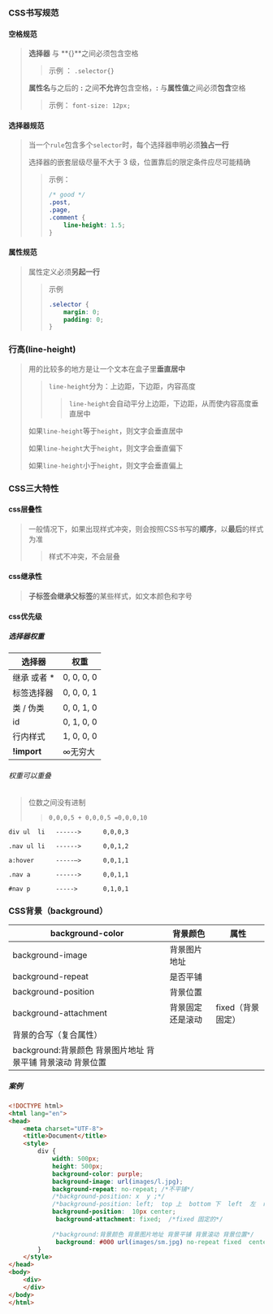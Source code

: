 ### CSS书写规范

#### 空格规范

> **选择器** 与 **{}**之间必须包含空格
>
> > 示例 ： `.selector{}`
>
> **属性名**与之后的 **:** 之间**不允许**包含空格，**:** 与**属性值**之间必须**包含**空格
>
> > 示例： `font-size: 12px;`

#### 选择器规范

> 当一个`rule`包含多个`selector`时，每个选择器申明必须**独占一行**
>
> 选择器的嵌套层级尽量不大于 3 级，位置靠后的限定条件应尽可能精确
>
> > 示例：
> >
> > ```css
> > /* good */
> > .post,
> > .page,
> > .comment {
> >     line-height: 1.5;
> > }
> > ```

#### 属性规范

> 属性定义必须**另起一行**
>
> > 示例
> >
> > ```css
> > .selector {
> >     margin: 0;
> >     padding: 0;
> > }
> > ```



### 行高(line-height)

> 用的比较多的地方是让一个文本在盒子里**垂直居中**
>
> > `line-height`分为：上边距，下边距，内容高度
> >
> > > `line-height`会自动平分上边距，下边距，从而使内容高度垂直居中
>
> 如果`line-height`等于`height`，则文字会垂直居中
>
> 如果`line-height`大于`height`，则文字会垂直偏下
>
> 如果`line-height`小于`height`，则文字会垂直偏上



### CSS三大特性

#### css层叠性

> 一般情况下，如果出现样式冲突，则会按照CSS书写的**顺序**，以**最后**的样式为准
>
> > 样式不冲突，不会层叠

#### css继承性

> **子标签会继承父标签**的某些样式，如文本颜色和字号

#### css优先级

##### 选择器权重

| 选择器      | 权重       |
| ----------- | ---------- |
| 继承 或者 * | 0, 0, 0, 0 |
| 标签选择器  | 0, 0, 0, 1 |
| 类 / 伪类   | 0, 0, 1, 0 |
| id          | 0, 1, 0, 0 |
| 行内样式    | 1, 0, 0, 0 |
| **!import** | ∞无穷大    |

###### 权重可以重叠

> 位数之间没有进制
>
> > `0,0,0,5 + 0,0,0,5 =0,0,0,10`

```
div ul  li   ------>      0,0,0,3

.nav ul li   ------>      0,0,1,2

a:hover      -----—>      0,0,1,1

.nav a       ------>      0,0,1,1   

#nav p       ----->       0,1,0,1
```



### CSS背景（background）

| background-color                                            | 背景颜色         | 属性              |
| ----------------------------------------------------------- | ---------------- | ----------------- |
| background-image                                            | 背景图片地址     |                   |
| background-repeat                                           | 是否平铺         |                   |
| background-position                                         | 背景位置         |                   |
| background-attachment                                       | 背景固定还是滚动 | fixed（背景固定） |
| 背景的合写（复合属性）                                      |                  |                   |
| background:背景颜色 背景图片地址 背景平铺 背景滚动 背景位置 |                  |                   |

##### 案例

```html
<!DOCTYPE html>
<html lang="en">
<head>
	<meta charset="UTF-8">
	<title>Document</title>
	<style>
		div {
			width: 500px;
			height: 500px;
			background-color: purple;
			background-image: url(images/l.jpg);
			background-repeat: no-repeat; /*不平铺*/
			/*background-position: x  y ;*/
			/*background-position: left;  top 上  bottom 下  left  左  right  右 */
			background-position:  10px center;
             background-attachment: fixed;  /*fixed 固定的*/
            
    		/*background:背景颜色 背景图片地址 背景平铺 背景滚动 背景位置*/
             background: #000 url(images/sm.jpg) no-repeat fixed  center top ;
		}
	</style>
</head>
<body>
	<div>
	</div>
</body>
</html>
```
